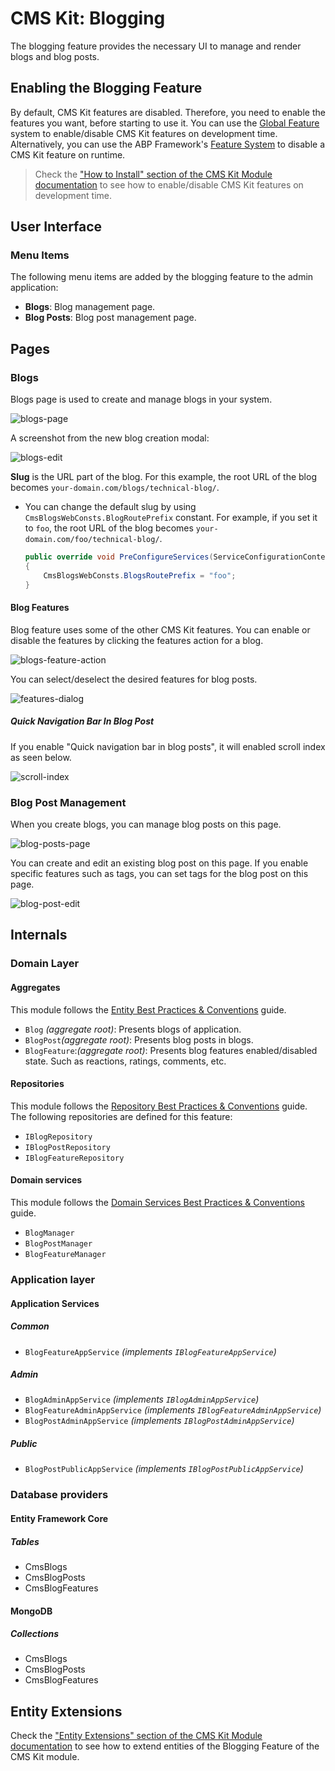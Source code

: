 # CMS Kit: Blogging

The blogging feature provides the necessary UI to manage and render blogs and blog posts.

## Enabling the Blogging Feature

By default, CMS Kit features are disabled. Therefore, you need to enable the features you want, before starting to use it. You can use the [Global Feature](../../Global-Features.md) system to enable/disable CMS Kit features on development time. Alternatively, you can use the ABP Framework's [Feature System](https://docs.abp.io/en/abp/latest/Features) to disable a CMS Kit feature on runtime.

> Check the ["How to Install" section of the CMS Kit Module documentation](Index.md#how-to-install) to see how to enable/disable CMS Kit features on development time.

## User Interface

### Menu Items

The following menu items are added by the blogging feature to the admin application:

* **Blogs**: Blog management page.
* **Blog Posts**: Blog post management page.

## Pages

### Blogs

Blogs page is used to create and manage blogs in your system. 

![blogs-page](../../images/cmskit-module-blogs-page.png)

A screenshot from the new blog creation modal:

![blogs-edit](../../images/cmskit-module-blogs-edit.png)

**Slug** is the URL part of the blog. For this example, the root URL of the blog becomes `your-domain.com/blogs/technical-blog/`.

- You can change the default slug by using `CmsBlogsWebConsts.BlogRoutePrefix` constant. For example, if you set it to `foo`, the root URL of the blog becomes `your-domain.com/foo/technical-blog/`.

    ```csharp
    public override void PreConfigureServices(ServiceConfigurationContext context)
    {
        CmsBlogsWebConsts.BlogsRoutePrefix = "foo";
    }
    ```

#### Blog Features

Blog feature uses some of the other CMS Kit features. You can enable or disable the features by clicking the features action for a blog.

![blogs-feature-action](../../images/cmskit-module-blogs-feature-action.png)

You can select/deselect the desired features for blog posts. 

![features-dialog](../../images/cmskit-module-features-dialog-2.png)

##### Quick Navigation Bar In Blog Post
If you enable "Quick navigation bar in blog posts", it will enabled scroll index as seen below.

![scroll-index](../../images/cmskit-module-features-scroll-index.png)

### Blog Post Management

When you create blogs, you can manage blog posts on this page.

![blog-posts-page](../../images/cmskit-module-blog-posts-page.png)

You can create and edit an existing blog post on this page. If you enable specific features such as tags, you can set tags for the blog post on this page.

![blog-post-edit](../../images/cmskit-module-blog-post-edit.png)

## Internals

### Domain Layer

#### Aggregates

This module follows the [Entity Best Practices & Conventions](https://docs.abp.io/en/abp/latest/Best-Practices/Entities) guide.

- `Blog` _(aggregate root)_: Presents blogs of application.
- `BlogPost`_(aggregate root)_: Presents blog posts in blogs.
- `BlogFeature`:_(aggregate root)_: Presents blog features enabled/disabled state. Such as reactions, ratings, comments, etc.

#### Repositories

This module follows the [Repository Best Practices & Conventions](https://docs.abp.io/en/abp/latest/Best-Practices/Repositories) guide. The following repositories are defined for this feature:

- `IBlogRepository`
- `IBlogPostRepository`
- `IBlogFeatureRepository`

#### Domain services

This module follows the [Domain Services Best Practices & Conventions](https://docs.abp.io/en/abp/latest/Best-Practices/Domain-Services) guide.

- `BlogManager`
- `BlogPostManager`
- `BlogFeatureManager`

### Application layer

#### Application Services

##### Common

- `BlogFeatureAppService` _(implements `IBlogFeatureAppService`)_

##### Admin

- `BlogAdminAppService` _(implements `IBlogAdminAppService`)_
- `BlogFeatureAdminAppService` _(implements `IBlogFeatureAdminAppService`)_
- `BlogPostAdminAppService` _(implements `IBlogPostAdminAppService`)_

##### Public

- `BlogPostPublicAppService` _(implements `IBlogPostPublicAppService`)_

### Database providers

#### Entity Framework Core

##### Tables

- CmsBlogs
- CmsBlogPosts
- CmsBlogFeatures

#### MongoDB

##### Collections

- CmsBlogs
- CmsBlogPosts
- CmsBlogFeatures

## Entity Extensions

Check the ["Entity Extensions" section of the CMS Kit Module documentation](Index.md#entity-extensions) to see how to extend entities of the Blogging Feature of the CMS Kit module.